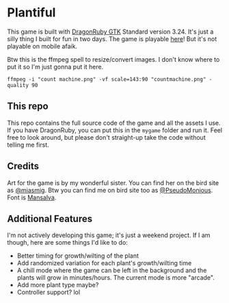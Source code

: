 # Plantiful
This game is built with [DragonRuby GTK](https://dragonruby.itch.io/dragonruby-gtk) Standard version 3.24. It's just a silly thing I built for fun in two days. The game is playable [here](http://plantiful-pseudomon-idk.surge.sh/)! But it's not playable on mobile afaik.

Btw this is the ffmpeg spell to resize/convert images. I don't know where to put it so I'm just gonna put it here.
```
ffmpeg -i "count machine.png" -vf scale=143:90 "countmachine.png" -quality 90
```

## This repo
This repo contains the full source code of the game and all the assets I use. If you have DragonRuby, you can put this in the `mygame` folder and run it. Feel free to look around, but please don't straight-up take the code without telling me first.

## Credits
Art for the game is by my wonderful sister. You can find her on the bird site as [@miasmig](https://twitter.com/miasmig). Btw you can find me on bird site too as [@PseudoMonious](https://twitter.com/PseudoMonious). Font is [Mansalva](https://fonts.google.com/specimen/Mansalva).  

## Additional Features
I'm not actively developing this game; it's just a weekend project. If I am though, here are some things I'd like to do:

- Better timing for growth/wilting of the plant
- Add randomized variation for each plant's growth/wilting time
- A chill mode where the game can be left in the background and the plants will grow in minutes/hours. The current mode is more "arcade".
- Add more plant type maybe? 
- Controller support? lol